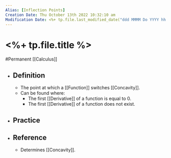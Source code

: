 ```yaml
---
Alias: [Inflection Points]
Creation Date: Thu October 13th 2022 10:32:10 am 
Modification Date: <%+ tp.file.last_modified_date("ddd MMMM Do YYYY hh:mm:ss a") %>
---
```

# <%+ tp.file.title %>
#Permanent [[Calculus]]

- ## Definition
	- The point at which a [[Function]] switches [[Concavity]].
	- Can be found where:
		- The first [[Derivative]] of a function is equal to 0.
		- The first [[Derivative]] of a function does not exist.
- ## Practice
- ## Reference
	- Determines [[Concavity]].